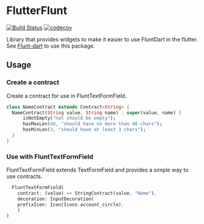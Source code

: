 # FlutterFlunt

[![Build Status](https://travis-ci.org/pbissonho/flunt-dart.svg?branch=master)](https://travis-ci.org/pbissonho/flunt-dart)
[![codecov](https://codecov.io/gh/pbissonho/flunt-dart/branch/master/graph/badge.svg)](https://codecov.io/gh/pbissonho/flunt-dart)

Library that provides widgets to make it easier to use FluntDart in the flutter.
See [Flunt-dart](https://github.com/PedroBissonho/flunt-dart) to use this package.

## Usage

### Create a contract

Create a contract for use in FluntTextFormField.

``` dart
class NameContract extends Contract<String> {
  NameContract(String value, String name) : super(value, name) {
      isNotEmpty("not should be empty");
      hasMaxLen(40, "should have no more than 40 chars");
      hasMinLen(3, "should have at least 3 chars");
  }
}
```
### Use with FluntTextFormField
  
FluntTextFormField extends TextFormField and provides a simple way to use contracts.

``` dart
  FluntTextFormField(
    contract: (value) => StringContract(value, "Name"),
    decoration: InputDecoration(
    prefixIcon: Icon(Icons.account_circle),
    )
)
```

